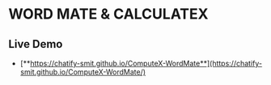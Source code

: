 # **WORD MATE & CALCULATEX**
## Live Demo
- [**https://chatify-smit.github.io/ComputeX-WordMate**](https://chatify-smit.github.io/ComputeX-WordMate/)
